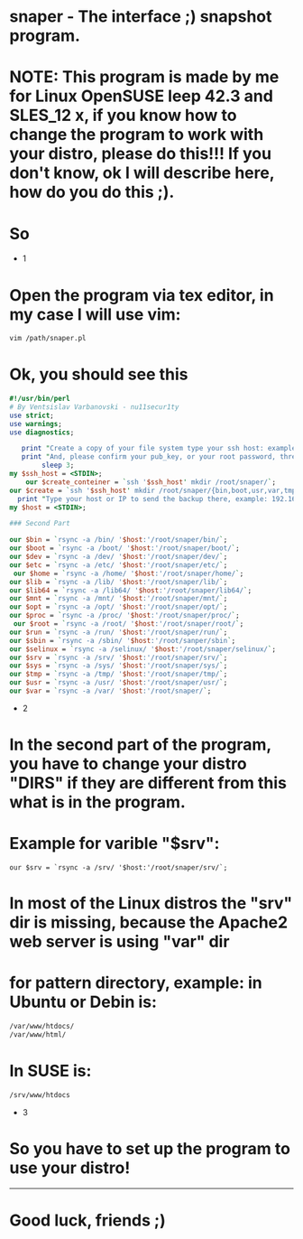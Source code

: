 # snaper - The interface ;) snapshot program.


# NOTE: This program is made by me for Linux OpenSUSE leep 42.3 and SLES_12 x, if you know how to change the program to work with your distro, please do this!!! If you don't know, ok I will describe here, how do you do this ;).

# So 
- 1
# Open the program via tex editor, in my case I will use vim:

```perl
vim /path/snaper.pl
```
# Ok, you should see this

```perl
#!/usr/bin/perl
# By Ventsislav Varbanovski - nu11secur1ty
use strict;
use warnings;
use diagnostics;

   print "Create a copy of your file system type your ssh host: example: 192.168.1.1\n";
   print "And, please confirm your pub_key, or your root password, three times...\n";
        sleep 3;
my $ssh_host = <STDIN>;
    our $create_conteiner = `ssh '$ssh_host' mkdir /root/snaper/`;
our $create = `ssh '$ssh_host' mkdir /root/snaper/{bin,boot,usr,var,tmp,sys,srv,selinux,sbin,run,root,proc,opt,mnt,lib64,lib,home,etc,dev}`;
  print "Type your host or IP to send the backup there, example: 192.168.1.1\n";
my $host = <STDIN>;

### Second Part

our $bin = `rsync -a /bin/ '$host:'/root/snaper/bin/`;
our $boot = `rsync -a /boot/ '$host:'/root/snaper/boot/`;
our $dev = `rsync -a /dev/ '$host:'/root/snaper/dev/`;
our $etc = `rsync -a /etc/ '$host:'/root/snaper/etc/`;
 our $home = `rsync -a /home/ '$host:'/root/snaper/home/`;
our $lib = `rsync -a /lib/ '$host:'/root/snaper/lib/`;
our $lib64 = `rsync -a /lib64/ '$host:'/root/snaper/lib64/`;
our $mnt = `rsync -a /mnt/ '$host:'/root/snaper/mnt/`;
our $opt = `rsync -a /opt/ '$host:'/root/snaper/opt/`;
our $proc = `rsync -a /proc/ '$host:'/root/snaper/proc/`;
 our $root = `rsync -a /root/ '$host:'/root/snaper/root/`;
our $run = `rsync -a /run/ '$host:'/root/snaper/run/`;
our $sbin = `rsync -a /sbin/ '$host:'/root/sanper/sbin`; 
our $selinux = `rsync -a /selinux/ '$host:'/root/snaper/selinux/`;
our $srv = `rsync -a /srv/ '$host:'/root/snaper/srv/`;
our $sys = `rsync -a /sys/ '$host:'/root/snaper/sys/`;
our $tmp = `rsync -a /tmp/ '$host:'/root/snaper/tmp/`;
our $usr = `rsync -a /usr/ '$host:'/root/snaper/usr/`;
our $var = `rsync -a /var/ '$host:'/root/snaper/`;
```
- 2
# In the second part of the program, you have to change your distro "DIRS" if they are different from this what is in the program.
# Example for varible "$srv":
```
our $srv = `rsync -a /srv/ '$host:'/root/snaper/srv/`;
```
# In most of the Linux distros the "srv" dir is missing, because the Apache2 web server is using "var" dir
# for pattern directory, example: in Ubuntu or Debin is:
```bash
/var/www/htdocs/
/var/www/html/
```
# In SUSE is:
```bash 
/srv/www/htdocs
```
- 3
# So you have to set up the program to use your distro!

------------------------------------------------------------------------------------------------------------------------------

# Good luck, friends ;)
